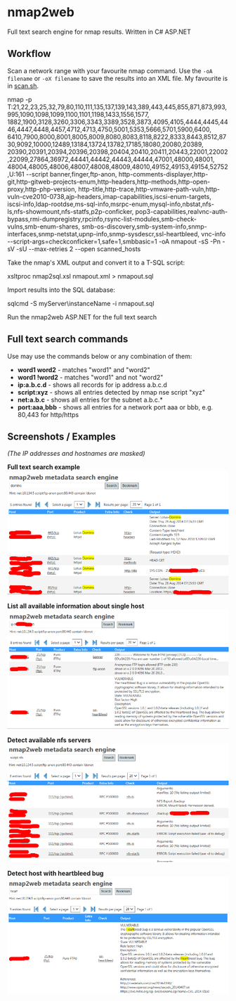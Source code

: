 # nmap2web
Full text search engine for nmap  results. Written in C# ASP.NET

## Workflow

Scan a network range with your favourite nmap command. Use the `-oA filename` or `-oX filename` to save the results into an XML file.
My favourite is in [scan.sh](scan.sh).
  
  nmap -p T:21,22,23,25,32,79,80,110,111,135,137,139,143,389,443,445,855,871,873,993,995,1090,1098,1099,1100,1101,1198,1433,1556,1577,
  1882,1900,3128,3260,3306,3343,3389,3528,3873,4095,4105,4444,4445,4446,4447,4448,4457,4712,4713,4750,5001,5353,5666,5701,5900,6400,
  6410,7900,8000,8001,8005,8009,8080,8083,8118,8222,8333,8443,8512,8730,9092,10000,12489,13184,13724,13782,17185,18080,20080,20389,
  20390,20391,20394,20396,20398,20404,20410,20411,20443,22001,22002,22099,27864,36972,44441,44442,44443,44444,47001,48000,48001,
  48004,48005,48006,48007,48008,48009,48010,49152,49153,49154,52752,U:161 --script banner,finger,ftp-anon,
  http-comments-displayer,http-git,http-gitweb-projects-enum,http-headers,http-methods,http-open-proxy,http-php-version,
  http-title,http-trace,http-vmware-path-vuln,http-vuln-cve2010-0738,ajp-headers,imap-capabilities,iscsi-enum-targets,
  iscsi-info,ldap-rootdse,ms-sql-info,msrpc-enum,mysql-info,nbstat,nfs-ls,nfs-showmount,nfs-statfs,p2p-conficker,
  pop3-capabilities,realvnc-auth-bypass,rmi-dumpregistry,rpcinfo,rsync-list-modules,smb-check-vulns,smb-enum-shares,
  smb-os-discovery,smb-system-info,snmp-interfaces,snmp-netstat,upnp-info,snmp-sysdescr,ssl-heartbleed,
  vnc-info --script-args=checkconficker=1,safe=1,smbbasic=1 -oA nmapout -sS -Pn -sV -sU --max-retries 2 --open scanned_hosts

Take the nmap's XML output and convert it to a T-SQL script:

  xsltproc nmap2sql.xsl nmapout.xml > nmapout.sql
  
Import results into the SQL database:

  sqlcmd -S myServer\instanceName -i nmapout.sql

Run the nmap2web ASP.NET for the full text search

## Full text search commands

Use may use the commands below or any combination of them:

- **word1 word2** - matches "word1" and "word2"
- **word1 !word2** - matches "word1" and not "word2"
- **ip:a.b.c.d** - shows all records for ip address a.b.c.d
- **script:xyz** - shows all entries detected by nmap nse script "xyz"
- **net:a.b.c** - shows all entries for the subnet a.b.c.\*
- **port:aaa,bbb** - shows all entries for a network port aaa or bbb, e.g. 80,443 for http/https

## Screenshots / Examples

_(The IP addresses and hostnames are masked)_

__Full text search example__
![fulltext.png](images/screen_fulltext.png)

__List all available information about single host__
![ip.png](images/screen_ip.png)

__Detect available nfs servers__
![detectnfs.png](images/screen_detectnfs.png)

__Detect host with heartbleed bug__
![detectheartbleed.png](images/screen_detectheartbleed.png)
